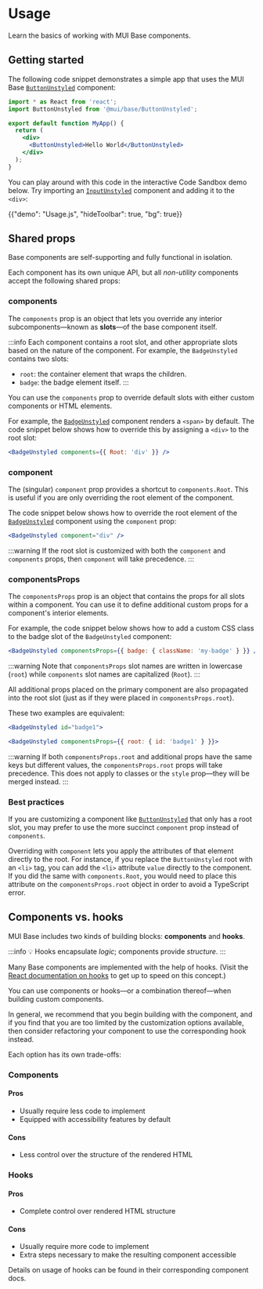 # Usage

<p class="description">Learn the basics of working with MUI Base components.</p>

## Getting started

The following code snippet demonstrates a simple app that uses the MUI Base [`ButtonUnstyled`](/base/react-button/) component:

```jsx
import * as React from 'react';
import ButtonUnstyled from '@mui/base/ButtonUnstyled';

export default function MyApp() {
  return (
    <div>
      <ButtonUnstyled>Hello World</ButtonUnstyled>
    </div>
  );
}
```

You can play around with this code in the interactive Code Sandbox demo below.
Try importing an [`InputUnstyled`](/base/react-input/) component and adding it to the `<div>`:

{{"demo": "Usage.js", "hideToolbar": true, "bg": true}}

## Shared props

Base components are self-supporting and fully functional in isolation.

Each component has its own unique API, but all _non-utility_ components accept the following shared props:

### components

The `components` prop is an object that lets you override any interior subcomponents—known as **slots**—of the base component itself.

:::info
Each component contains a root slot, and other appropriate slots based on the nature of the component.
For example, the `BadgeUnstyled` contains two slots:

- `root`: the container element that wraps the children.
- `badge`: the badge element itself.
  :::

You can use the `components` prop to override default slots with either custom components or HTML elements.

For example, the [`BadgeUnstyled`](/base/react-badge/) component renders a `<span>` by default.
The code snippet below shows how to override this by assigning a `<div>` to the root slot:

```jsx
<BadgeUnstyled components={{ Root: 'div' }} />
```

### component

The (singular) `component` prop provides a shortcut to `components.Root`.
This is useful if you are only overriding the root element of the component.

The code snippet below shows how to override the root element of the [`BadgeUnstyled`](/base/react-badge/) component using the `component` prop:

```jsx
<BadgeUnstyled component="div" />
```

:::warning
If the root slot is customized with both the `component` and `components` props, then `component` will take precedence.
:::

### componentsProps

The `componentsProps` prop is an object that contains the props for all slots within a component.
You can use it to define additional custom props for a component's interior elements.

For example, the code snippet below shows how to add a custom CSS class to the badge slot of the `BadgeUnstyled` component:

```jsx
<BadgeUnstyled componentsProps={{ badge: { className: 'my-badge' } }} />
```

:::warning
Note that `componentsProps` slot names are written in lowercase (`root`) while `components` slot names are capitalized (`Root`).
:::

All additional props placed on the primary component are also propagated into the root slot (just as if they were placed in `componentsProps.root`).

These two examples are equivalent:

```jsx
<BadgeUnstyled id="badge1">
```

```jsx
<BadgeUnstyled componentsProps={{ root: { id: 'badge1' } }}>
```

:::warning
If both `componentsProps.root` and additional props have the same keys but different values, the `componentsProps.root` props will take precedence.
This does not apply to classes or the `style` prop—they will be merged instead.
:::

### Best practices

If you are customizing a component like [`ButtonUnstyled`](/base/react-button/) that only has a root slot, you may prefer to use the more succinct `component` prop instead of `components`.

Overriding with `component` lets you apply the attributes of that element directly to the root.
For instance, if you replace the `ButtonUnstyled` root with an `<li>` tag, you can add the `<li>` attribute `value` directly to the component.
If you did the same with `components.Root`, you would need to place this attribute on the `componentsProps.root` object in order to avoid a TypeScript error.

## Components vs. hooks

MUI Base includes two kinds of building blocks: **components** and **hooks**.

:::info
💡 Hooks encapsulate _logic_; components provide _structure_.
:::

Many Base components are implemented with the help of hooks.
(Visit the [React documentation on hooks](https://reactjs.org/docs/hooks-intro.html) to get up to speed on this concept.)

You can use components or hooks—or a combination thereof—when building custom components.

In general, we recommend that you begin building with the component, and if you find that you are too limited by the customization options available, then consider refactoring your component to use the corresponding hook instead.

Each option has its own trade-offs:

### Components

#### Pros

- Usually require less code to implement
- Equipped with accessibility features by default

#### Cons

- Less control over the structure of the rendered HTML

### Hooks

#### Pros

- Complete control over rendered HTML structure

#### Cons

- Usually require more code to implement
- Extra steps necessary to make the resulting component accessible

Details on usage of hooks can be found in their corresponding component docs.
